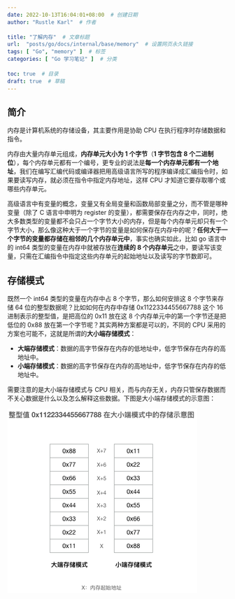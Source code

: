 ```yaml
---
date: 2022-10-13T16:04:01+08:00  # 创建日期
author: "Rustle Karl"  # 作者

title: "了解内存"  # 文章标题
url:  "posts/go/docs/internal/base/memory"  # 设置网页永久链接
tags: [ "Go", "memory" ]  # 标签
categories: [ "Go 学习笔记" ]  # 分类

toc: true  # 目录
draft: true  # 草稿
---
```


## 简介

内存是计算机系统的存储设备，其主要作用是协助 CPU 在执行程序时存储数据和指令。

内存由大量内存单元组成，**内存单元大小为 1 个字节**（**1 字节包含 8 个二进制位**），每个内存单元都有一个编号，更专业的说法是**每一个内存单元都有一个地址**，我们在编写汇编代码或编译器把用高级语言所写的程序编译成汇编指令时，如果要读写内存，就必须在指令中指定内存地址，这样 CPU 才知道它要存取哪个或哪些内存单元。

高级语言中有变量的概念，变量又有全局变量和函数局部变量之分，而不管是哪种变量（除了 C 语言中申明为 register 的变量），都需要保存在内存之中，同时，绝大多数类型的变量都不会只占一个字节大小的内存，但是每个内存单元却只有一个字节大小，那么像这种大于一个字节的变量是如何保存在内存中的呢？**任何大于一个字节的变量都存储在相邻的几个内存单元中**，事实也确实如此，比如 go 语言中的 int64 类型的变量在内存中就被存放在**连续的 8 个内存单元**之中，要读写该变量，只需在汇编指令中指定这些内存单元的起始地址以及读写的字节数即可。

## 存储模式

既然一个 int64 类型的变量在内存中占 8 个字节，那么如何安排这 8 个字节来存储 64 位的整型数据呢？比如如何在内存中存储 0x1122334455667788 这个 16 进制表示的整型值，是把高位的 0x11 放在这 8 个内存单元中的第一个字节还是把低位的 0x88 放在第一个字节呢？其实两种方案都是可以的，不同的 CPU 采用的方案也可能不，这就是所谓的**大小端存储模式**：

- **大端存储模式**：数据的高字节保存在内存的低地址中，低字节保存在内存的高地址中。
- **小端存储模式**：数据的高字节保存在内存的高地址中，低字节保存在内存的低地址中。

需要注意的是大小端存储模式与 CPU 相关，而与内存无关，内存只管保存数据而不关心数据是什么以及怎么解释这些数据。下图是大小端存储模式的示意图：

![](../../../assets/images/docs/internal/goroutine/scheduler/memory/44be1f94fd7f673e.png)

```go

```
